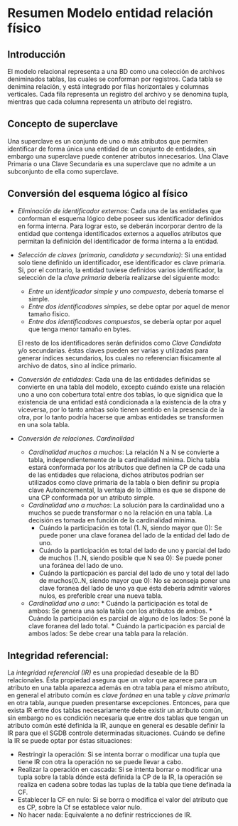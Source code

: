 Resumen Modelo entidad relación físico
======================================

## Introducción

El modelo relacional representa a una BD como una colección de archivos deniminados tablas, las cuales se conforman por registros. Cada tabla se denimina relación, y está integrado por filas horizontales y columnas verticales. Cada fila representa un registro del archivo y se denomina tupla, mientras que cada columna representa un atributo del registro.

## Concepto de superclave

Una superclave es un conjunto de uno o más atributos que permiten identificar de forma única una entidad de un conjunto de entidades, sin embargo una superclave puede contener atributos innecesarios. Una Clave Primaria o una Clave Secundaria es una superclave que no admite a un subconjunto de ella como superclave.

## Conversión del esquema lógico al físico

*	*Eliminación de identificador externos*: Cada una de las entidades que conforman el esquema lógico debe poseer sus identificador definidos en forma interna. Para lograr esto, se deberán incorporar dentro de la entidad que contenga identificados externos a aquellos atributos que permitan la definición del identificador de forma interna a la entidad.
*	*Selección de claves (primaria, candidata y secundaria)*: Si una entidad solo tiene definido un identificador, ese identificador es clave primaria. Si, por el contrario, la entidad tuviese definidos varios identificador, la selección de la *clave primaria* debería realizarse del siguiente modo:

	*	*Entre un identificador simple y uno compuesto*, debería tomarse el simple.
	*	*Entre dos identificadores simples*, se debe optar por aquel de menor tamaño físico.
	*	*Entre dos identificadores compuestos*, se debería optar por aquel que tenga menor tamaño en bytes.  

	El resto de los identificadores serán definidos como *Clave Candidata* y/o secundarias. êstas claves pueden ser varias y utilizadas para generar índices secundarios, los cuales no referencian físicamente al archivo de datos, sino al índice primario.  

*	*Conversión de entidades*: Cada una de las entidades definidas se convierte en una tabla del modelo, excepto cuándo existe una relación uno a uno con cobertura total entre dos tablas, lo que signidica que la existencia de una entidad está condicionada a la existencia de la otra y viceversa, por lo tanto ambas solo tienen sentido en la presencia de la otra, por lo tanto podría hacerse que ambas entidades se transformen en una sola tabla.
*	*Conversión de relaciones. Cardinalidad*
	*	*Cardinalidad muchos a muchos*: La relación N a N se convierte a tabla, independientemente de la cardinalidad mínima. Dicha tabla estará conformada por los atributos que definen la CP de cada una de las entidades que relaciona, dichos atributos podrían ser utilizados como clave primaria de la tabla o bien definir su propia clave Autoincremental, la ventaja de lo última es que se dispone de una CP conformada por un atributo simple.
	*	*Cardinalidad uno a muchos*: La solución para la cardinalidad uno a muchos se puede transformar o no la relación en una tabla. La decisión es tomada en función de la cardinalidad mínima.
		*	 Cuándo la participación es total (1..N, siendo mayor que 0): Se puede poner una clave foranea del lado de la entidad del lado de uno.
		*	 Cuándo la participación es total del lado de uno y parcial del lado de muchos (1..N, siendo posible que N sea 0): Se puede poner una foránea del lado de uno.
		*	 Cuándo la particpación es parcial del lado de uno y total del lado de muchos(0..N, siendo mayor que 0): No se aconseja poner una clave foranea del lado de uno ya que ésta debería admitir valores nulos, es preferible crear una nueva tabla.
	*	 *Cardinalidad uno a uno*:
		*	 Cuándo la participación es total de ambos: Se genera una sola tabla con los atributos de ambos.
		*	 Cuándo la participación es parcial de alguno de los lados: Se poné la clave foranea del lado total.
		*	 Cuándo la participación es parcial de ambos lados:  Se debe crear una tabla para la relación.

## Integridad referencial:

La *integridad referencial (IR)* es una propiedad deseable de la BD relacionales. Ésta propiedad asegura que un valor que aparece para un atributo en una tabla aparezca además en otra tabla para el mismo atributo, en general el atributo común es *clave foránea* en una table y *clave primaria* en otra tabla, aunque pueden presentarse excepciones. Entonces, para que exista IR entre dos tablas necesariamente debe existir un atributo común, sin embargo no es condición necesaria que entre dos tablas que tengan un atributo común esté definida la IR, aunque en general es desable definir la IR para que el SGDB controle determinadas situaciones. Cuándo se define la IR se puede optar por éstas situaciones:

*	Restringir la operación: Si se intenta borrar o modificar una tupla que tiene IR con otra la operación no se puede llevar a cabo.
*	Realizar la operación en cascada: Si se intenta borrar o modificar una tupla sobre la tabla dónde está definida la CP de la IR, la operación se realiza en cadena sobre todas las tuplas de la tabla que tiene definada la CF.
*	Establecer la CF en nulo: Si se borra o modifica el valor del atributo que es CP, sobre la Cf se establece valor nulo.
*	No hacer nada: Equivalente a no definir restricciones de IR.

